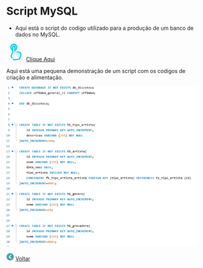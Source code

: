 # Script MySQL
- Aqui está o script do codigo utilizado para a produção de um banco de dados no MySQL.

[![Clique Aqui](../imagens/icons8-doorbell-48.png)](../modelagens/script.sql)
[Clique Aqui](../modelagens/script.sql)


Aqui está uma pequena demonstração de um script com os codigos de criação e alimentação.

![codigo](../imagens/banco%20de%20dados.png)


[![Voltar](../imagens/DER/icons8-voltar-20.png)](../README.md)
[Voltar](../README.md)
